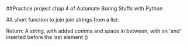 ##Practice project chap 4 of Automate Boring Stuffs with Python

#A short function to join join strings from a list:

Return: A string, with added comma and space in between, with an 'and' inserted before the last element ()
